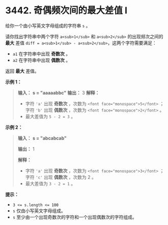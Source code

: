 # 3442. 奇偶频次间的最大差值 I

给你一个由小写英文字母组成的字符串 `s` 。

请你找出字符串中两个字符 `a<sub>1</sub>` 和 `a<sub>2</sub>` 的出现频次之间的 **最大** 差值 `diff = a<sub>1</sub> - a<sub>2</sub>`，这两个字符需要满足：

* `a1` 在字符串中出现 **奇数次** 。
* `a2` 在字符串中出现 **偶数次** 。

返回 **最大** 差值。

**示例 1：**

> **输入：** **s = "aaaaabbc"**
> **输出：** 3
> **解释：**
>
> * 字符 `'a'` 出现 **奇数次** ，次数为 `<font face="monospace">5</font>` ；字符 `'b'` 出现 **偶数次** ，次数为 `<font face="monospace">2</font>` 。
> * 最大差值为 `5 - 2 = 3` 。
>

**示例 2：**

>  **输入：** **s = "abcabcab"**
>
>  **输出：** 1
>
>  **解释：**
>
> * 字符 `'a'` 出现 **奇数次** ，次数为 `<font face="monospace">3</font>` ；字符 `'c'` 出现 **偶数次** ，次数为 2 。
> * 最大差值为 `3 - 2 = 1` 。
>

**提示：**

* `3 <= s.length <= 100`
* `s` 仅由小写英文字母组成。
* `s` 至少由一个出现奇数次的字符和一个出现偶数次的字符组成。
